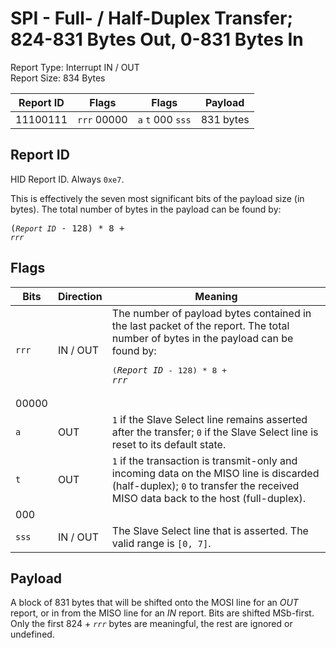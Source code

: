 
# SPI - Full- / Half-Duplex Transfer; 824-831 Bytes Out, 0-831 Bytes In
Report Type: Interrupt IN / OUT<br />
Report Size: 834 Bytes

| Report ID | Flags | Flags | Payload |
|-----------|-------|-------|---------|
| 11100111 | `rrr`&nbsp;00000 | `a`&nbsp;`t`&nbsp;000&nbsp;`sss` | 831 bytes |

## Report ID
HID Report ID.  Always `0xe7`.

This is effectively the seven most significant bits of the payload size (in bytes).  The total number of bytes in the payload can be found by: <pre>(*`Report ID`* - 128) * 8 + *`rrr`*</pre>

## Flags
| Bits  | Direction | Meaning |
|-------|-----------|---------|
| `rrr` | IN / OUT  | The number of payload bytes contained in the last packet of the report.  The total number of bytes in the payload can be found by: <pre>(*`Report ID`* - 128) * 8 + *`rrr`*</pre> |
| 00000 |          |                                                                       |
| `a`   | OUT      | `1` if the Slave Select line remains asserted after the transfer; `0` if the Slave Select line is reset to its default state. |
| `t`   | OUT      | `1` if the transaction is transmit-only and incoming data on the MISO line is discarded (half-duplex); `0` to transfer the received MISO data back to the host (full-duplex). |
| 000   |          |                                                                       |
| `sss` | IN / OUT | The Slave Select line that is asserted.  The valid range is `[0, 7]`. |

## Payload
A block of 831 bytes that will be shifted onto the MOSI line for an *OUT* report, or in from the MISO line for an *IN* report.  Bits are shifted MSb-first.  Only the first 824 + *`rrr`* bytes are meaningful, the rest are ignored or undefined.
